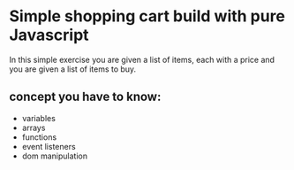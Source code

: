 # Simple shopping cart build with pure Javascript

In this simple exercise you are given a list of items, each with a price and you are given a list of items to buy.

## concept you have to know:
- variables
- arrays
- functions
- event listeners
- dom manipulation
